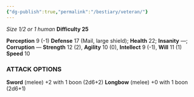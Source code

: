 ```yaml
---
{"dg-publish":true,"permalink":"/bestiary/veteran/"}
---
```


*Size 1/2 or 1 human*
**Difficulty 25**

**Perception** 9 (-1)
**Defense** 17 (Mail, large shield); **Health** 22; **Insanity** —; **Corruption** — 
**Strength** 12 (2), **Agility** 10 (0), **Intellect** 9 (-1), **Will** 11 (1) 
**Speed** 10
### ATTACK OPTIONS
**Sword** (melee) +2 with 1 boon (2d6+2)
**Longbow** (melee) +0 with 1 boon (2d6+1)